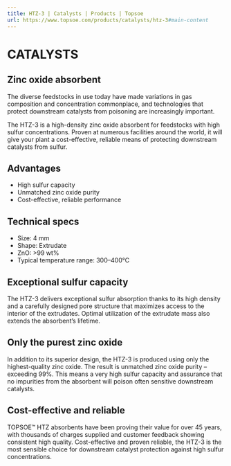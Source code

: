 ```yaml
---
title: HTZ-3 | Catalysts | Products | Topsoe
url: https://www.topsoe.com/products/catalysts/htz-3#main-content
---
```


# CATALYSTS

## Zinc oxide absorbent

The diverse feedstocks in use today have made variations in gas composition and concentration commonplace, and technologies that protect downstream catalysts from poisoning are increasingly important.

The HTZ-3 is a high-density zinc oxide absorbent for feedstocks with high sulfur concentrations. Proven at numerous facilities around the world, it will give your plant a cost-effective, reliable means of protecting downstream catalysts from sulfur.

## Advantages

- High sulfur capacity
- Unmatched zinc oxide purity
- Cost-effective, reliable performance

## Technical specs

- Size: 4 mm
- Shape: Extrudate
- ZnO: >99 wt%
- Typical temperature range: 300–400°C

## Exceptional sulfur capacity

The HTZ-3 delivers exceptional sulfur absorption thanks to its high density and a carefully designed pore structure that maximizes access to the interior of the extrudates. Optimal utilization of the extrudate mass also extends the absorbent’s lifetime.

## Only the purest zinc oxide

In addition to its superior design, the HTZ-3 is produced using only the highest-quality zinc oxide. The result is unmatched zinc oxide purity – exceeding 99%. This means a very high sulfur capacity and assurance that no impurities from the absorbent will poison often sensitive downstream catalysts.

## Cost-effective and reliable

TOPSOE™ HTZ absorbents have been proving their value for over 45 years, with thousands of charges supplied and customer feedback showing consistent high quality. Cost-effective and proven reliable, the HTZ-3 is the most sensible choice for downstream catalyst protection against high sulfur concentrations.